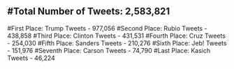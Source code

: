 #Total Number of Tweets: 2,583,821 
---
#First Place: Trump Tweets - 977,056
#Second Place: Rubio Tweets - 438,858
#Third Place: Clinton Tweets - 431,531
#Fourth Place: Cruz Tweets - 254,030
#Fifth Place: Sanders Tweets - 210,276
#Sixth Place: Jeb! Tweets - 151,976
#Seventh Place: Carson Tweets - 74,790
#Last Place: Kasich Tweets - 46,224
